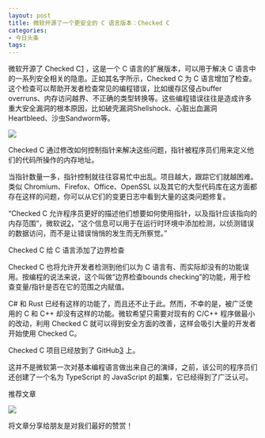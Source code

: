```yaml
---
layout: post
title: 微软开源了一个更安全的 C 语言版本：Checked C
categories:
- 今日头条
tags:
---
```

微软开源了 Checked C[1] ，这是一个 C 语言的扩展版本，可以用于解决 C 语言中的一系列安全相关的隐患。正如其名字所示，Checked C 为 C 语言增加了检查。这个检查可以帮助开发者检查常见的编程错误，比如缓存区侵占buffer overruns、内存访问越界、不正确的类型转换等。这些编程错误往往是造成许多重大安全漏洞的根本原因，比如破壳漏洞Shellshock、心脏出血漏洞Heartbleed、沙虫Sandworm等。

![](http://p3.pstatp.com/large/9190008dd7cfbe92d06)

Checked C 通过修改如何控制指针来解决这些问题，指针被程序员们用来定义他们的代码所操作的内存地址。

当指针数量一多，指针控制就往往容易忙中出乱。项目越大，跟踪它们就越困难。类似 Chromium、Firefox、Office、OpenSSL 以及其它的大型代码库在这方面都存在这样的问题，你可以从它们的变更日志中看到大量的这类问题修复。

“Checked C 允许程序员更好的描述他们想要如何使用指针，以及指针应该指向的内存范围”，微软说[2]，“这个信息可以用于在运行时环境中添加检测，以侦测错误的数据访问，而不是让错误悄悄的发生而无所察觉。”

Checked C 给 C 语言添加了边界检查

Checked C 也将允许开发者检测到他们以为 C 语言有、而实际却没有的功能误用。按编程的说法来说，这个叫做“边界检查bounds checking”的功能，用于检查变量/指针是否在它的范围之内赋值。

C# 和 Rust 已经有这样的功能了，而且还不止于此。然而，不幸的是，被广泛使用的 C 和 C++ 却没有这样的功能。微软希望只需要对现有的 C/C++ 程序做最小的改动，利用 Checked C 就可以得到安全方面的改善，这样会吸引大量的开发者开始使用 Checked C。

Checked C 项目已经放到了 GitHub[3] 上。

这并不是微软第一次对基本编程语言做出来自己的演绎，之前，该公司的程序员们还创建了一个名为 TypeScript 的 JavaScript 的超集，它已经得到了广泛认可。

[1]: https://github.com/Microsoft/checkedc

[2]: http://research.microsoft.com/en-us/projects/checkedc/default.aspx

[3]: https://github.com/Microsoft/checkedc

推荐文章

![](http://p1.pstatp.com/large/9140008e21103fb6e63)

将文章分享给朋友是对我们最好的赞赏！